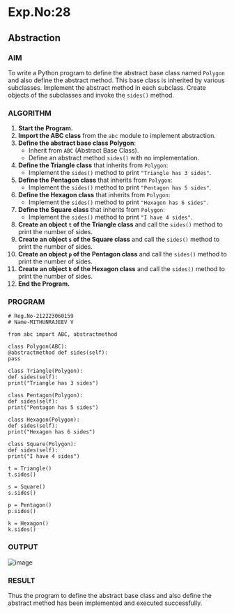 # Exp.No:28  
## Abstraction

### AIM  
To write a Python program to define the abstract base class named `Polygon` and also define the abstract method. This base class is inherited by various subclasses. Implement the abstract method in each subclass. Create objects of the subclasses and invoke the `sides()` method.


### ALGORITHM

1. **Start the Program.**
2. **Import the ABC class** from the `abc` module to implement abstraction.
3. **Define the abstract base class Polygon**:
   - Inherit from `ABC` (Abstract Base Class).
   - Define an abstract method `sides()` with no implementation.
4. **Define the Triangle class** that inherits from `Polygon`:
   - Implement the `sides()` method to print `"Triangle has 3 sides"`.
5. **Define the Pentagon class** that inherits from `Polygon`:
   - Implement the `sides()` method to print `"Pentagon has 5 sides"`.
6. **Define the Hexagon class** that inherits from `Polygon`:
   - Implement the `sides()` method to print `"Hexagon has 6 sides"`.
7. **Define the Square class** that inherits from `Polygon`:
   - Implement the `sides()` method to print `"I have 4 sides"`.
8. **Create an object `t` of the Triangle class** and call the `sides()` method to print the number of sides.
9. **Create an object `s` of the Square class** and call the `sides()` method to print the number of sides.
10. **Create an object `p` of the Pentagon class** and call the `sides()` method to print the number of sides.
11. **Create an object `k` of the Hexagon class** and call the `sides()` method to print the number of sides.
12. **End the Program.**

### PROGRAM

```
# Reg.No-212223060159
# Name-MITHUNRAJEEV V

from abc import ABC, abstractmethod

class Polygon(ABC):
@abstractmethod def sides(self):
pass

class Triangle(Polygon):
def sides(self):
print("Triangle has 3 sides")

class Pentagon(Polygon):
def sides(self):
print("Pentagon has 5 sides")

class Hexagon(Polygon):
def sides(self):
print("Hexagon has 6 sides")

class Square(Polygon):
def sides(self):
print("I have 4 sides")

t = Triangle()
t.sides()

s = Square()
s.sides()

p = Pentagon()
p.sides()

k = Hexagon()
k.sides()
```

### OUTPUT
![image](https://github.com/user-attachments/assets/ce74dc32-e6c5-433a-a5c6-6f49631565df)


### RESULT
Thus the program to define the abstract base class and also define the abstract method has been implemented and executed successfully.
